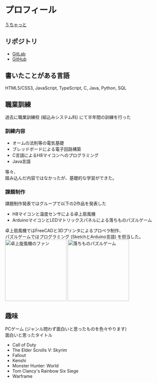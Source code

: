 # プロフィール
[５ちゃっと](https://5chat.site/)

## リポジトリ
- [GitLab](https://gitlab.com/S-Del)
- [GitHub](https://github.com/S-Del)

## 書いたことがある言語
HTML5/CSS3, JavaScript, TypeScript, C, Java, Python, SQL

## 職業訓練
過去に職業訓練校 (組込みシステム科) にて半年間の訓練を行った  
### 訓練内容
- オームの法則等の電気基礎
- ブレッドボードによる電子回路構築
- C言語によるH8マイコンへのプログラミング
- Java言語

等々、  
踏み込んだ内容ではなかったが、基礎的な学習ができた。

### 課題制作
課題制作発表ではグループで以下の2作品を発表した
- H8マイコンと温度センサによる卓上扇風機
- ArduinoマイコンとLEDマトリックスパネルによる落ちものパズルゲーム

卓上扇風機ではFreeCADと3Dプリンタによるプロペラ制作、  
パズルゲームではプログラミング (SketchとArduino言語) を担当した。  
<img src="https://user-images.githubusercontent.com/52993483/89760280-0312e980-db27-11ea-9263-68ab54b20f8f.png"
     alt="卓上旋風機のファン"
     height="200">
<img src="https://user-images.githubusercontent.com/52993483/89773998-f484fc00-db3f-11ea-8c81-86dff0b65555.gif"
     alt="落ちものパズルゲーム"
     height="200">

## 趣味
PCゲーム (ジャンル問わず面白いと思ったものを色々やります)  
面白いと思ったタイトル
- Call of Duty
- The Elder Scrolls V: Skyrim
- Fallout
- Kenshi
- Monster Hunter: World
- Tom Clancy's Rainbow Six Siege
- Warframe